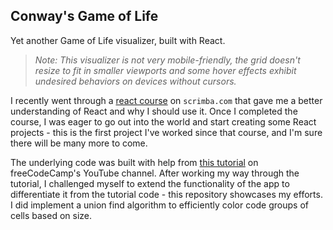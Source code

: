 ## Conway's Game of Life

Yet another Game of Life visualizer, built with React.

> _Note: This visualizer is not very mobile-friendly, the grid doesn't resize to fit in smaller viewports and some hover effects exhibit undesired behaviors on devices without cursors._

I recently went through a [react course](https://scrimba.com/g/glearnreact) on `scrimba.com` that gave me a better understanding of React and why I should use it. Once I completed the course, I was eager to go out into the world and start creating some React projects - this is the first project I've worked since that course, and I'm sure there will be many more to come.

The underlying code was built with help from [this tutorial](https://www.youtube.com/watch?v=PM0_Er3SvFQ) on freeCodeCamp's YouTube channel. After working my way through the tutorial, I challenged myself to extend the functionality of the app to differentiate it from the tutorial code - this repository showcases my efforts. I did implement a union find algorithm to efficiently color code groups of cells based on size.
